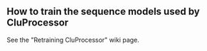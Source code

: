 ## How to train the sequence models used by CluProcessor

See the "Retraining CluProcessor" wiki page.